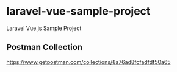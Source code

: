 # laravel-vue-sample-project
Laravel Vue.js Sample Project

## Postman Collection
https://www.getpostman.com/collections/8a76ad8fcfadfdf50a65